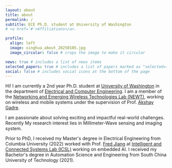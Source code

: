 ```yaml
---
layout: about
title: about
permalink: /
subtitle: ECE Ph.D. student at University of Washington
# <a href='#'>Affiliations</a>.

profile:
  align: left
  image: xinghua_about_20250105.jpg
  image_circular: false # crops the image to make it circular

news: true # includes a list of news items
selected_papers: true # includes a list of papers marked as "selected={true}"
social: false # includes social icons at the bottom of the page
---
```


Hi! I am currently a 2nd year Ph.D. student at [University of Washington](https://www.washington.edu/) in the department of [Electrical and Computer Engineering](https://www.ece.uw.edu/). I am a member of the [Networking and Emerging Wireless Technologies Lab (NEWT)](https://newtlab.ece.uw.edu/), working on wireless and mobile systems under the supervision of Prof. [Akshay Gadre](https://www.akshaygadre.com/). 

I am passionate about solving exciting and impactful real-world challenges. Recently My research interest lies in Millimeter-Wave sensing and imaging system.

Prior to PhD, I received my Master's degree in Electrical Engineering from Columbia University (2022) worked with Prof. [Fred Jiang](http://fredjiang.com/) at [Intelligent and Connected Systems Lab (ICSL)](http://icsl.ee.columbia.edu/) working on embedded AI. I received my Bachelor's degree in Automation Science and Engineering from South China University of Technology (2021).

